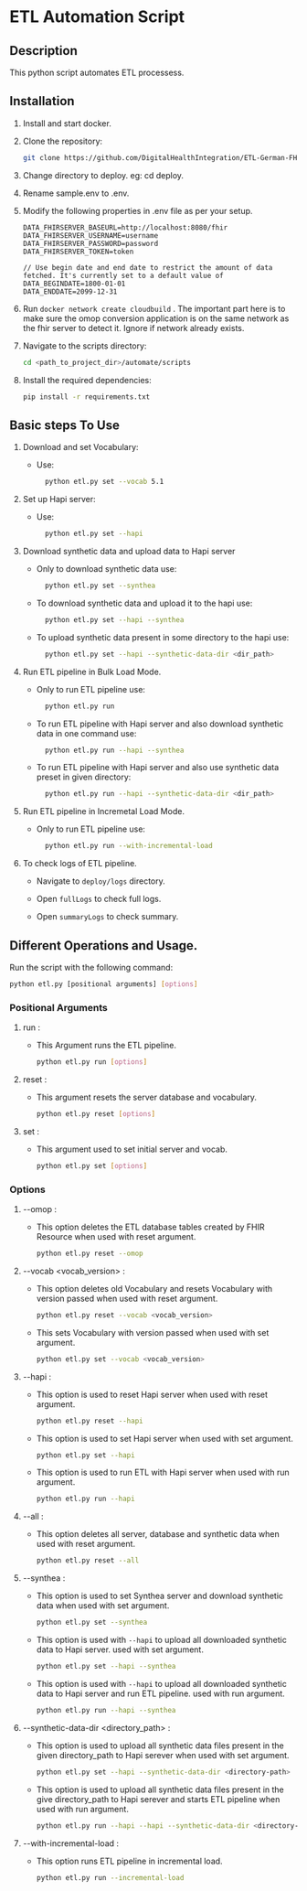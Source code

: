 # ETL Automation Script

## Description

This python script automates ETL processess.

## Installation

  1. Install and start docker.

  2. Clone the repository:
     
     ```bash
     git clone https://github.com/DigitalHealthIntegration/ETL-German-FHIR-Core.git
     ```

  4. Change directory to deploy. eg: cd deploy.
  5. Rename sample.env to .env.
  6. Modify the following properties in .env file as per your setup.
      ````
      DATA_FHIRSERVER_BASEURL=http://localhost:8080/fhir 
      DATA_FHIRSERVER_USERNAME=username
      DATA_FHIRSERVER_PASSWORD=password
      DATA_FHIRSERVER_TOKEN=token
    
      // Use begin date and end date to restrict the amount of data fetched. It's currently set to a default value of 
      DATA_BEGINDATE=1800-01-01
      DATA_ENDDATE=2099-12-31
      ````
  7. Run `docker network create cloudbuild` . The important part here is to make sure the omop conversion application is on the same network as the fhir server to detect it. Ignore if network already exists.
  8. Navigate to the scripts directory:
     
     ```bash
     cd <path_to_project_dir>/automate/scripts
     ```
  9. Install the required dependencies:
        
     ```bash
     pip install -r requirements.txt  
     ```

## Basic steps To Use

  1. Download and set Vocabulary:
       - Use:
           ```bash
             python etl.py set --vocab 5.1
           ```

  2. Set up Hapi server:
       - Use:
           ```bash
             python etl.py set --hapi
           ```

  4. Download synthetic data and upload data to Hapi server
      - Only to download synthetic data use:
           ```bash
             python etl.py set --synthea
           ```
      
      - To download synthetic data and upload it to the hapi use: 
           ```bash
             python etl.py set --hapi --synthea
           ```
           
      - To upload synthetic data present in some directory to the hapi use: 
           ```bash
             python etl.py set --hapi --synthetic-data-dir <dir_path>
           ```
           
            
  5. Run ETL pipeline in Bulk Load Mode.
      - Only to run ETL pipeline use:
           ```bash
             python etl.py run
           ```
      
      - To run ETL pipeline with Hapi server and also download synthetic data in one command use:
           ```bash
             python etl.py run --hapi --synthea
           ```                 

      - To run ETL pipeline with Hapi server and also use synthetic data preset in given directory: 
           ```bash
             python etl.py run --hapi --synthetic-data-dir <dir_path>
           ```
           
  6. Run ETL pipeline in Incremetal Load Mode.
      - Only to run ETL pipeline use:
           ```bash
             python etl.py run --with-incremental-load
           ```

  7. To check logs of ETL pipeline.
     
      - Navigate to `deploy/logs` directory.
        
      - Open `fullLogs` to check full logs.
        
      - Open `summaryLogs` to check summary.
     
## Different Operations and Usage.
Run the script with the following command:
    
  ```bash
  python etl.py [positional arguments] [options]
  ```
### Positional Arguments

  1. run :
       - This Argument runs the ETL pipeline.

          ```bash
          python etl.py run [options]
          ```
  2. reset :
       - This argument resets the server database and vocabulary.

          ```bash
          python etl.py reset [options]
          ```
      
  3. set :
       - This argument used to set initial server and vocab.

          ```bash
          python etl.py set [options]
          ```
      
### Options

  1. --omop :
       - This option deletes the ETL database tables created by FHIR Resource when used with reset argument.

          ```bash
          python etl.py reset --omop
          ```
      
  2. --vocab <vocab_version> :
       - This option deletes old Vocabulary and resets Vocabulary with version passed when used with reset argument.

          ```bash
          python etl.py reset --vocab <vocab_version>
          ```
          
       - This sets Vocabulary with version passed when used with set argument.

          ```bash
          python etl.py set --vocab <vocab_version>
          ```
      
  3. --hapi :
       - This option is used to reset Hapi server when used with reset argument.

          ```bash
          python etl.py reset --hapi
          ```

       - This option is used to set Hapi server when used with set argument.

          ```bash
          python etl.py set --hapi
          ```

       - This option is used to run ETL with Hapi server when used with run argument.

          ```bash
          python etl.py run --hapi
          ```          

  4. --all :
       - This option deletes all server, database and synthetic data when used with reset argument.

          ```bash
          python etl.py reset --all
          ```
      
  5. --synthea :
       - This option is used to set Synthea server and download synthetic data when used with set argument.

          ```bash
          python etl.py set --synthea
          ```

       -  This option is used with `--hapi` to upload all downloaded synthetic data to Hapi server. used with set argument.

          ```bash
          python etl.py set --hapi --synthea
          ```

       -  This option is used with `--hapi` to upload all downloaded synthetic data to Hapi server and run ETL pipeline. used with run argument.

          ```bash
          python etl.py run --hapi --synthea
          ```

  6. --synthetic-data-dir <directory_path> :
       - This option is used to upload all synthetic data files present in the given directory_path to Hapi serever when used with set argument.

          ```bash
          python etl.py set --hapi --synthetic-data-dir <directory-path>
          ```

       - This option is used to upload all synthetic data files present in the give directory_path to Hapi serever and starts ETL pipeline when used with run argument. 

          ```bash
          python etl.py run --hapi --hapi --synthetic-data-dir <directory-path>
          ```

  7. --with-incremental-load :
       - This option runs ETL pipeline in incremental load.

          ```bash
          python etl.py run --incremental-load
          ```

